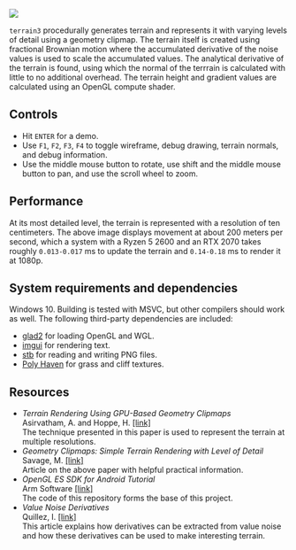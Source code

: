 ![](doc/splash.gif)

`terrain3` procedurally generates terrain and represents it with varying levels
of detail using a geometry clipmap. The terrain itself is created using
fractional Brownian motion where the accumulated derivative of the noise values
is used to scale the accumulated values. The analytical derivative of the
terrain is found, using which the normal of the terrrain is calculated with
little to no additional overhead. The terrain height and gradient values are
calculated using an OpenGL compute shader.

## Controls

* Hit `ENTER` for a demo.
* Use `F1`, `F2`, `F3`, `F4` to toggle wireframe, debug drawing, terrain
  normals, and debug information.
* Use the middle mouse button to rotate, use shift and the middle mouse button
  to pan, and use the scroll wheel to zoom.

## Performance

At its most detailed level, the terrain is represented with a resolution of
ten centimeters. The above image displays movement at about 200 meters per
second, which a system with a Ryzen 5 2600 and an RTX 2070 takes roughly
`0.013-0.017` ms to update the terrain and `0.14-0.18` ms to render it at 1080p.

## System requirements and dependencies

Windows 10. Building is tested with MSVC, but other compilers should work as
well. The following third-party dependencies are included:

* [glad2](https://gen.glad.sh/) for loading OpenGL and WGL.
* [imgui](https://github.com/ocornut/imgui) for rendering text.
* [stb](https://github.com/nothings/stb) for reading and writing PNG files.
* [Poly Haven](https://polyhaven.com/) for grass and cliff textures.

## Resources

* _Terrain Rendering Using GPU-Based Geometry Clipmaps_  
  Asirvatham, A. and Hoppe, H. [[link]](https://hhoppe.com/gpugcm.pdf)  
  The technique presented in this paper is used to represent the terrain at
  multiple resolutions.
* _Geometry Clipmaps: Simple Terrain Rendering with Level of Detail_  
  Savage, M. [[link]](https://mikejsavage.co.uk/blog/geometry-clipmaps.html)  
  Article on the above paper with helpful practical information.
* _OpenGL ES SDK for Android Tutorial_  
  Arm
  Software [[link]](https://arm-software.github.io/opengl-es-sdk-for-android/terrain.html#terrainIntroduction)  
  The code of this repository forms the base of this project.
* _Value Noise Derivatives_  
  Quillez,
  I. [[link]](https://iquilezles.org/www/articles/morenoise/morenoise.htm)  
  This article explains how derivatives can be extracted from value noise and
  how these derivatives can be used to make interesting terrain.
